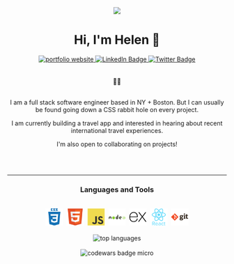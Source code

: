 
<div id="header" align="center">
  <img src="https://i.postimg.cc/SRvgy6c0/AHUber-instructions-deliveryanim.gif" width="100"/>

  <h1>Hi, I'm Helen 👋</h1>
     <div id="badges">
    <a href="hyung.netlify.app/">
      <img src="https://img.shields.io/badge/Website-brightgreen?style=for-the-badge" alt="portfolio website">
    </a>
    <a href="https://www.linkedin.com/in/helen-h-yung/">
      <img src="https://img.shields.io/badge/LinkedIn-blue?style=for-the-badge&logo=linkedin&logoColor=white" alt="LinkedIn Badge">
    </a>
    <a href="https://twitter.com/h_h_yung">
      <img src="https://img.shields.io/badge/Twitter-blue?style=for-the-badge&logo=twitter&logoColor=white" alt="Twitter Badge"/>
    </a>
  </div>
  <br>
  <br>
    <span>💬🐇</span>
  <br><br>
  <p>I am a full stack software engineer based in NY + Boston. But I can usually be found going down a CSS rabbit hole on every project.</p>
  <p>I am currently building a travel app and interested in hearing about recent international travel experiences.</p>
  <p>I'm also open to collaborating on projects!</p>
</div>
<br>
<br>

--- 

<div align="center">
  <h3>Languages and Tools</h3>
  <br>
  <div id="languages-tools">
    <img src="https://github.com/devicons/devicon/blob/master/icons/css3/css3-plain-wordmark.svg"  title="CSS3" alt="CSS" width="40" height="40"/>&nbsp;
    <img src="https://github.com/devicons/devicon/blob/master/icons/html5/html5-original.svg" title="HTML5" alt="HTML" width="40" height="40"/>&nbsp;
    <img src="https://github.com/devicons/devicon/blob/master/icons/javascript/javascript-original.svg" title="JavaScript" alt="JavaScript" width="40" height="40"/>&nbsp;
    <img src="https://github.com/devicons/devicon/blob/master/icons/nodejs/nodejs-original-wordmark.svg" title="NodeJS" alt="NodeJS" width="40" height="40"/>&nbsp;
    <img src="https://github.com/devicons/devicon/blob/master/icons/express/express-original.svg" title="Express" **alt="Express" width="40" height="40"/>&nbsp;
  <img src="https://github.com/devicons/devicon/blob/master/icons/react/react-original-wordmark.svg" title="React" alt="React" width="40" height="40"/>&nbsp;
    <img src="https://github.com/devicons/devicon/blob/master/icons/git/git-original-wordmark.svg" title="Git" **alt="Git" width="40" height="40"/>
  </div>
  <br>
  <img src="https://github-readme-stats.vercel.app/api/top-langs/?username=h-yung&theme=radical" alt="top languages">
  <br>
  <br>
  <img src="https://www.codewars.com/users/hyung/badges/micro" alt="codewars badge micro">
</div> 

